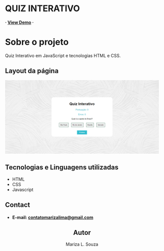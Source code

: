 <h1>QUIZ INTERATIVO</h1>

  <p>
   
  </p>
    <h4>
      <span> · </span>
        <a target="_blank" href="https://marizadev.github.io/quiz/">View Demo</a>
      <span> · </span>
    </h4>
</div>

# Sobre o projeto
Quiz Interativo em JavaScript e tecnologias HTML e CSS.

## Layout da página 

 <img src="https://github.com/MarizaDEV/quiz/blob/main/imagens/quiz.png" alt="Página inicial"  />

## Tecnologias e Linguagens utilizadas
- HTML
- CSS
- Javascript

## Contact
- #### E-mail: contatomarizalima@gmail.com

<h2 align="center">Autor</h2>
<p align="center"> Mariza L. Souza</p>